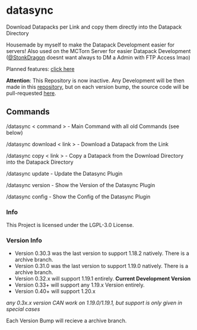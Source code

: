 # datasync
Download Datapacks per Link and copy them directly into the Datapack Directory

Housemade by myself to make the Datapack Development easier for servers!
Also used on the MCTorn Server for easier Datapack Development ([@StonkDragon](https://github.com/StonkDragon) doesnt want always to DM a Admin with FTP Access lmao)

Planned features: [click here](https://github.com/TornRPG/datasync/blob/master/planned_features.md)

**Attention**: This Repository is now inactive. Any Development will be then made in this [repository](https://github.com/NotJansel/datasync), but on each version bump, the source code will be pull-requested [here](https://github.com/tornrpg/datasync).

## Commands

/datasync < command > - Main Command with all old Commands (see below)

/datasync download < link > - Download a Datapack from the Link

/datasync copy < link > - Copy a Datapack from the Download Directory into the Datapack Directory

/datasync update - Update the Datasync Plugin

/datasync version - Show the Version of the Datasync Plugin

/datasync config - Show the Config of the Datasync Plugin
  
  
### Info
  This Project is licensed under the LGPL-3.0 License.

### Version Info
- Version 0.30.3 was the last version to support 1.18.2 natively. There is a archive branch.
- Version 0.31.0 was the last version to support 1.19.0 natively. There is a archive branch.
- Version 0.32.x will support 1.19.1 entirely. **Current Development Version**
- Version 0.33+ will support any 1.19.x Version entirely.
- Version 0.40+ will support 1.20.x

*any 0.3x.x version CAN work on 1.19.0/1.19.1, but support is only given in special cases*

Each Version Bump will recieve a archive branch.
